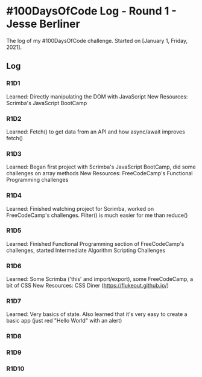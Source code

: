 # #100DaysOfCode Log - Round 1 - Jesse Berliner

The log of my #100DaysOfCode challenge. Started on [January 1, Friday, 2021].

## Log

### R1D1 
Learned: Directly manipulating the DOM with JavaScript
New Resources: Scrimba's JavaScript BootCamp

### R1D2
Learned: Fetch() to get data from an API and how async/await improves fetch()


### R1D3
Learned: Began first project with Scrimba's JavaScript BootCamp, did some challenges on array methods
New Resources: FreeCodeCamp's Functional Programming challenges


### R1D4
Learned: Finished watching project for Scrimba, worked on FreeCodeCamp's challenges.  Filter() is much easier for me than reduce()


### R1D5
Learned: Finished Functional Programming section of FreeCodeCamp's challenges, started Intermediate Algorithm Scripting Challenges

### R1D6
Learned: Some Scrimba ('this' and import/export), some FreeCodeCamp, a bit of CSS
New Resources: CSS Diner (https://flukeout.github.io/)

### R1D7
Learned: Very basics of state.  Also learned that it's very easy to create a basic app (just red "Hello World" with an alert)

### R1D8

### R1D9

### R1D10
